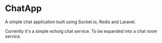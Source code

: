 # ChatApp

A simple chat application built using Socket.io, Redis and Laravel.

Currently it's a simple echoig chat service. To be expanded into a chat room service.
